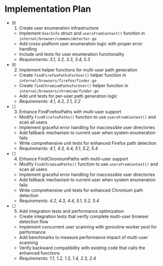 # Implementation Plan

- [x] 1. Create user enumeration infrastructure
  - Implement `UserInfo` struct and `usersFromContext()` function in `internal/browser/common/detector.go`
  - Add cross-platform user enumeration logic with proper error handling
  - Include unit tests for user enumeration functionality
  - _Requirements: 3.1, 3.2, 3.3, 3.4, 5.3_

- [x] 2. Implement helper functions for multi-user path generation
  - Create `findFirefoxPathsForUser()` helper function in `internal/browsers/firefox/finder.go`
  - Create `findChromiumPathsForUser()` helper function in `internal/browsers/chromium/finder.go`
  - Add unit tests for per-user path generation logic
  - _Requirements: 4.1, 4.2, 2.1, 2.2_

- [ ] 3. Enhance FindFirefoxPaths with multi-user support
  - Modify `FindFirefoxPaths()` function to use `usersFromContext()` and scan all users
  - Implement graceful error handling for inaccessible user directories
  - Add fallback mechanism to current user when system enumeration fails
  - Write comprehensive unit tests for enhanced Firefox path detection
  - _Requirements: 4.1, 4.3, 4.4, 5.1, 5.2, 5.4_

- [ ] 4. Enhance FindChromiumPaths with multi-user support
  - Modify `FindChromiumPaths()` function to use `usersFromContext()` and scan all users
  - Implement graceful error handling for inaccessible user directories
  - Add fallback mechanism to current user when system enumeration fails
  - Write comprehensive unit tests for enhanced Chromium path detection
  - _Requirements: 4.2, 4.3, 4.4, 5.1, 5.2, 5.4_

- [ ] 5. Add integration tests and performance optimization
  - Create integration tests that verify complete multi-user browser detection flow
  - Implement concurrent user scanning with goroutine worker pool for performance
  - Add benchmarks to measure performance impact of multi-user scanning
  - Verify backward compatibility with existing code that calls the enhanced functions
  - _Requirements: 1.1, 1.2, 1.3, 1.4, 2.3, 2.4_